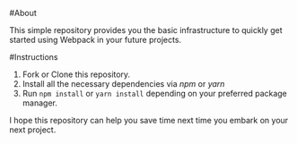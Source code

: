 #About

This simple repository provides you the basic infrastructure to quickly get started using Webpack in your future projects.

#Instructions

1. Fork or Clone this repository.
2. Install all the necessary dependencies via *npm* or *yarn*
3. Run ```npm install``` or ```yarn install``` depending on your preferred package manager.

I hope this repository can help you save time next time you embark on your next project.
